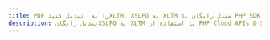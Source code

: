 ---title: PDF را به  تبدیل کنیدXLTM، XSLFO به XLTM مبدل رایگان یا PHP SDKdescription: تبدیل رایگانXSLFO به XLTM با استفاده از PHP Cloud APIs & SDK همچنین اسناد PDF را در Cloud ایجاد، ویرایش و رندر کنید.---